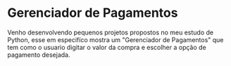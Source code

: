 # Gerenciador de Pagamentos
Venho desenvolvendo pequenos projetos propostos no meu estudo de Python, esse em especifíco mostra um "Gerenciador de Pagamentos" que tem como o usuario digitar o valor da compra e escolher a opção de pagamento desejada.
